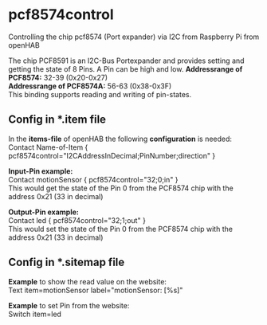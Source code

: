# pcf8574control
Controlling the chip pcf8574 (Port expander) via I2C from Raspberry Pi from openHAB

The chip PCF8591 is an I2C-Bus Portexpander and provides setting and getting the state of 8 Pins. A Pin can be high and low.
**Addressrange of PCF8574:** 32-39 (0x20-0x27)<br>
**Addressrange of PCF8574A:** 56-63 (0x38-0x3F)<br>
This binding supports reading and writing of pin-states.

## Config in *.item file
In the **items-file** of openHAB the following <b>configuration</b> is needed:<br>
Contact Name-of-Item { pcf8574control="I2CAddressInDecimal;PinNumber;direction" }

**Input-Pin example:**<br>
Contact motionSensor { pcf8574control="32;0;in" }<br>
This would get the state of the Pin 0 from the PCF8574 chip with the address 0x21 (33 in decimal)

**Output-Pin example:**<br>
Contact led { pcf8574control="32;1;out" }<br>
This would set the state of the Pin 0 from the PCF8574 chip with the address 0x21 (33 in decimal)

## Config in *.sitemap file
**Example** to show the read value on the website:<br>
Text item=motionSensor label="motionSensor: [%s]"

**Example** to set Pin from the website:<br>
Switch item=led
